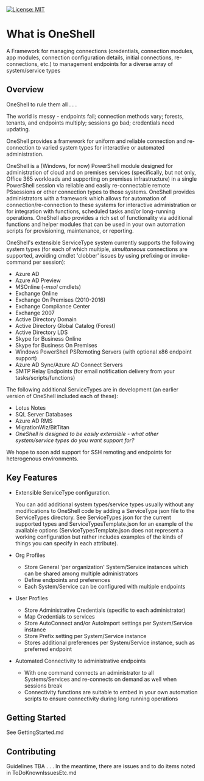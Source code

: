 [![License: MIT](https://img.shields.io/badge/License-MIT-yellow.svg)](https://opensource.org/licenses/MIT)

# What is OneShell

A Framework for managing connections (credentials, connection modules, app modules, connection configuration details, initial connections, re-connections, etc.) to management endpoints for a diverse array of system/service types

## Overview

OneShell to rule them all . . .

The world is messy - endpoints fail; connection methods vary; forests, tenants, and endpoints multiply; sessions go bad; credentials need updating.

OneShell provides a framework for uniform and reliable connection and re-connection to varied system types for interactive or automated administration.

OneShell is a (Windows, for now) PowerShell module designed for administration of cloud and on premises services (specifically, but not only, Office 365 workloads and supporting on premises infrastructure) in a single PowerShell session via reliable and easily re-connectable remote PSsessions or other connection types to those systems. OneShell provides administrators with a framework which allows for automation of connection/re-connection to these systems for interactive administration or for integration with functions, scheduled tasks and/or long-running operations. OneShell also provides a rich set of functionality via additional functions and helper modules that can be used in your own automation scripts for provisioning, maintenance, or reporting.

OneShell's extensible ServiceType system currently supports the following system types (for each of which multiple, _simultaneous_ connections are supported, avoiding cmdlet 'clobber' issues by using prefixing or invoke-command per session):

- Azure AD
- Azure AD Preview
- MSOnline (*-msol* cmdlets)
- Exchange Online
- Exchange On Premises (2010-2016)
- Exchange Compliance Center
- Exchange 2007
- Active Directory Domain
- Active Directory Global Catalog (Forest)
- Active Directory LDS
- Skype for Business Online
- Skype for Business On Premises
- Windows PowerShell PSRemoting Servers (with optional x86 endpoint support)
- Azure AD Sync/Azure AD Connect Servers
- SMTP Relay Endpoints (for email notification delivery from your tasks/scripts/functions)

The following additional ServiceTypes are in development (an earlier version of OneShell included each of these):

- Lotus Notes
- SQL Server Databases
- Azure AD RMS
- MigrationWiz/BitTitan
- *OneShell is designed to be easily extensible - what other system/service types do you want support for?*

We hope to soon add support for SSH remoting and endpoints for heterogenous environments.

## Key Features

- Extensible ServiceType configuration.

  You can add additional system types/service types usually without any modifications to OneShell code by adding a ServiceType json file to the ServiceTypes directory. See ServiceTypes.json for the current supported types and ServiceTypesTemplate.json for an example of the available options (ServiceTypesTemplate.json does not represent a working configuration but rather includes examples of the kinds of things you can specify in each attribute).

- Org Profiles
  - Store General 'per organization' System/Service instances which can be shared among multiple administrators
  - Define endpoints and preferences
  - Each System/Service can be configured with multiple endpoints
- User Profiles
  - Store Administrative Credentials (specific to each administrator)
  - Map Credentials to services
  - Store AutoConnect and/or AutoImport settings per System/Service instance
  - Store Prefix setting per System/Service instance
  - Stores additional preferences per System/Service instance, such as preferred endpoint
- Automated Connectivity to administrative endpoints
  - With one command connects an administrator to all Systems/Services and re-connects on demand as well when sessions break
  - Connectivity functions are suitable to embed in your own automation scripts to ensure connectivity during long running operations

## Getting Started

See GettingStarted.md

## Contributing

Guidelines TBA . . .
In the meantime, there are issues and to do items noted in ToDoKnownIssuesEtc.md
